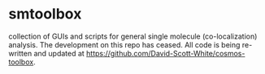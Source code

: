 # smtoolbox
collection of GUIs and scripts for general single molecule (co-localization) analysis. The development on this repo has ceased. All code is being re-written and updated at https://github.com/David-Scott-White/cosmos-toolbox. 
